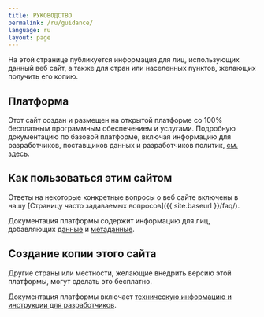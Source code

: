 ```yaml
---
title: РУКОВОДСТВО
permalink: /ru/guidance/
language: ru
layout: page
---
```


На этой странице публикуется информация для лиц, использующих данный веб сайт, а также для стран или населенных пунктов, желающих получить его копию.

## Платформа

Этот сайт создан и размещен на открытой платформе со 100% бесплатным программным обеспечением и услугами. Подробную документацию по базовой платформе, включая информацию для разработчиков, поставщиков данных и разработчиков политик, [см. здесь](https://open-sdg.readthedocs.io).

## Как пользоваться этим сайтом

Ответы на некоторые конкретные вопросы о веб сайте включены в нашу [Страницу часто задаваемых вопросов]({{ site.baseurl }}/faq/).

Документация платформы содержит информацию для лиц, добавляющих [данные](https://open-sdg.readthedocs.io/en/latest/data-format/) и [метаданные](https://open-sdg.readthedocs.io/en/latest/metadata-format/).

## Создание копии этого сайта

Другие страны или местности, желающие внедрить версию этой платформы, могут сделать это бесплатно.

Документация платформы включает [техническую информацию и инструкции для разработчиков](https://open-sdg.readthedocs.io/en/latest/quick-start/).
